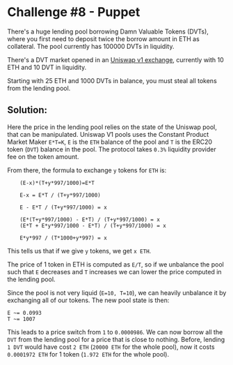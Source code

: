 # Challenge #8 - Puppet

There's a huge lending pool borrowing Damn Valuable Tokens (DVTs), where you first need to deposit twice the borrow amount in ETH as collateral. The pool currently has 100000 DVTs in liquidity.

There's a DVT market opened in an [Uniswap v1 exchange](https://docs.uniswap.org/protocol/V1/introduction), currently with 10 ETH and 10 DVT in liquidity.

Starting with 25 ETH and 1000 DVTs in balance, you must steal all tokens from the lending pool. 

## Solution:

Here the price in the lending pool relies on the state of the Uniswap pool, that can be manipulated. Uniswap V1 pools uses the Constant Product Market Maker ``E*T=K``, ``E`` is the ``ETH`` balance of the pool and ``T`` is the ERC20 token (``DVT``) balance in the pool. The protocol takes ``0.3%`` liquidity provider fee on the token amount.

From there, the formula to exchange ``y`` tokens for ``ETH`` is:
```
    (E-x)*(T+y*997/1000)=E*T

    E-x = E*T / (T+y*997/1000)

    E - E*T / (T+y*997/1000) = x

    (E*(T+y*997/1000) - E*T) / (T+y*997/1000) = x
    (E*T + E*y*997/1000 - E*T) / (T+y*997/1000) = x

    E*y*997 / (T*1000+y*997) = x
```
This tells us that if we give ``y`` tokens, we get ``x ETH``.

The price of 1 token in ETH is computed as ``E/T``, so if we unbalance the pool such that ``E`` decreases and ``T`` increases we can lower the price computed in the lending pool.

Since the pool is not very liquid (``E=10, T=10``), we can heavily unbalance it by exchanging all of our tokens. The new pool state is then:
```
E ~= 0.0993
T ~= 1007
```
This leads to a price switch from ``1`` to ``0.0000986``. We can now borrow all the ``DVT`` from the lending pool for a price that is close to nothing. Before, lending ``1 DVT`` would have cost ``2 ETH`` (``20000 ETH`` for the whole pool), now it costs ``0.0001972 ETH`` for 1 token (``1.972 ETH`` for the whole pool).
